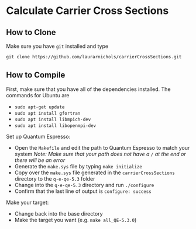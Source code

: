 # Calculate Carrier Cross Sections
## How to Clone
Make sure you have `git` installed and type
```markdown
git clone https://github.com/laurarnichols/carrierCrossSections.git
```

## How to Compile
First, make sure that you have all of the dependencies installed. The commands for Ubuntu are

* `sudo apt-get update`
* `sudo apt install gfortran`
* `sudo apt install libmpich-dev`
* `sudo apt install libopenmpi-dev`

Set up Quantum Espresso:
* Open the `Makefile` and edit the path to Quantum Espresso to match your system 
_Note: Make sure that your path does not have a `/` at the end or there will be an error_
* Generate the `make.sys` file by typing `make initialize` 
* Copy over the `make.sys` file generated in the `carrierCrossSections` directory to the `q-e-qe-5.3` folder
* Change into the `q-e-qe-5.3` directory and run `./configure`
* Confirm that the last line of output is `configure: success`

Make your target:
* Change back into the base directory
* Make the target you want (e.g. `make all_QE-5.3.0`)
